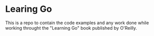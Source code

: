 # Learing Go

This is a repo to contain the code examples and any work done while working throught the "Learning Go" book published by O'Reilly.
